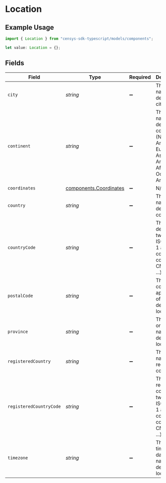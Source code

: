 # Location

## Example Usage

```typescript
import { Location } from "censys-sdk-typescript/models/components";

let value: Location = {};
```

## Fields

| Field                                                                                                                 | Type                                                                                                                  | Required                                                                                                              | Description                                                                                                           |
| --------------------------------------------------------------------------------------------------------------------- | --------------------------------------------------------------------------------------------------------------------- | --------------------------------------------------------------------------------------------------------------------- | --------------------------------------------------------------------------------------------------------------------- |
| `city`                                                                                                                | *string*                                                                                                              | :heavy_minus_sign:                                                                                                    | The English name of the detected city.                                                                                |
| `continent`                                                                                                           | *string*                                                                                                              | :heavy_minus_sign:                                                                                                    | The English name of the detected continent (North America, Europe, Asia, South America, Africa, Oceania, Antarctica). |
| `coordinates`                                                                                                         | [components.Coordinates](../../models/components/coordinates.md)                                                      | :heavy_minus_sign:                                                                                                    | N/A                                                                                                                   |
| `country`                                                                                                             | *string*                                                                                                              | :heavy_minus_sign:                                                                                                    | The English name of the detected country.                                                                             |
| `countryCode`                                                                                                         | *string*                                                                                                              | :heavy_minus_sign:                                                                                                    | The detected two-letter ISO 3166-1 alpha-2 country code (US, CN, GB, RU, ...).                                        |
| `postalCode`                                                                                                          | *string*                                                                                                              | :heavy_minus_sign:                                                                                                    | The postal code (if applicable) of the detected location.                                                             |
| `province`                                                                                                            | *string*                                                                                                              | :heavy_minus_sign:                                                                                                    | The state or province name of the detected location.                                                                  |
| `registeredCountry`                                                                                                   | *string*                                                                                                              | :heavy_minus_sign:                                                                                                    | The English name of the registered country.                                                                           |
| `registeredCountryCode`                                                                                               | *string*                                                                                                              | :heavy_minus_sign:                                                                                                    | The registered country's two-letter ISO 3166-1 alpha-2 country code (US, CN, GB, RU, ...).                            |
| `timezone`                                                                                                            | *string*                                                                                                              | :heavy_minus_sign:                                                                                                    | The IANA time zone database name of the detected location.                                                            |